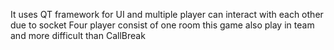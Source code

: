 It uses QT framework for UI and multiple player can interact with each other due to socket 
Four player consist of one room 
this game also play in team and more difficult than CallBreak
